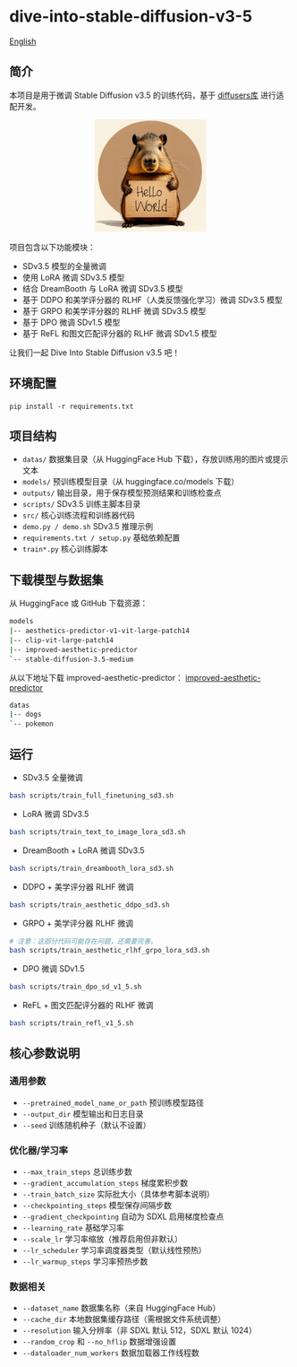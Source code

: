 
# dive-into-stable-diffusion-v3-5

[English](./README.md)

## 简介

本项目是用于微调 Stable Diffusion v3.5 的训练代码，基于 [diffusers库](https://github.com/huggingface/diffusers/) 进行适配开发。


<p align="center">
    <img src="imgs/A-capybara-holding-a-sign-that-reads-Hello-World.png" width="200px" alt="A capybara holding a sign that reads Hello World"/>
</p>

项目包含以下功能模块：

- SDv3.5 模型的全量微调
- 使用 LoRA 微调 SDv3.5 模型
- 结合 DreamBooth 与 LoRA 微调 SDv3.5 模型
- 基于 DDPO 和美学评分器的 RLHF（人类反馈强化学习）微调 SDv3.5 模型
- 基于 GRPO 和美学评分器的 RLHF 微调 SDv3.5 模型
- 基于 DPO 微调 SDv1.5 模型
- 基于 ReFL 和图文匹配评分器的 RLHF 微调 SDv1.5 模型

让我们一起 Dive Into Stable Diffusion v3.5 吧！

## 环境配置

`pip install -r requirements.txt`

## 项目结构

- `datas/` 数据集目录（从 HuggingFace Hub 下载），存放训练用的图片或提示文本
- `models/` 预训练模型目录（从 huggingface.co/models 下载）
- `outputs/` 输出目录，用于保存模型预测结果和训练检查点
- `scripts/` SDv3.5 训练主脚本目录
- `src/` 核心训练流程和训练器代码
- `demo.py / demo.sh` SDv3.5 推理示例
- `requirements.txt / setup.py` 基础依赖配置
- `train*.py` 核心训练脚本

## 下载模型与数据集
从 HuggingFace 或 GitHub 下载资源：

```bash
models
|-- aesthetics-predictor-v1-vit-large-patch14
|-- clip-vit-large-patch14
|-- improved-aesthetic-predictor
`-- stable-diffusion-3.5-medium
```

从以下地址下载 improved-aesthetic-predictor：
[improved-aesthetic-predictor](https://github.com/christophschuhmann/improved-aesthetic-predictor)

```bash
datas
|-- dogs
`-- pokemon
```

## 运行

- SDv3.5 全量微调
```bash
bash scripts/train_full_finetuning_sd3.sh
```

- LoRA 微调 SDv3.5
```bash
bash scripts/train_text_to_image_lora_sd3.sh
```

- DreamBooth + LoRA 微调 SDv3.5
```bash
bash scripts/train_dreambooth_lora_sd3.sh
```

- DDPO + 美学评分器 RLHF 微调
```bash
bash scripts/train_aesthetic_ddpo_sd3.sh
```

- GRPO + 美学评分器 RLHF 微调
```bash
# 注意：这部分代码可能存在问题，还需要完善。
bash scripts/train_aesthetic_rlhf_grpo_lora_sd3.sh
```

- DPO 微调 SDv1.5
```bash
bash scripts/train_dpo_sd_v1_5.sh
```

- ReFL + 图文匹配评分器的 RLHF 微调
```bash
bash scripts/train_refl_v1_5.sh
```

## 核心参数说明

### 通用参数
- `--pretrained_model_name_or_path` 预训练模型路径
- `--output_dir` 模型输出和日志目录
- `--seed` 训练随机种子（默认不设置）

### 优化器/学习率
- `--max_train_steps` 总训练步数
- `--gradient_accumulation_steps` 梯度累积步数
- `--train_batch_size` 实际批大小（具体参考脚本说明）
- `--checkpointing_steps` 模型保存间隔步数
- `--gradient_checkpointing` 自动为 SDXL 启用梯度检查点
- `--learning_rate` 基础学习率
- `--scale_lr` 学习率缩放（推荐启用但非默认）
- `--lr_scheduler` 学习率调度器类型（默认线性预热）
- `--lr_warmup_steps` 学习率预热步数

### 数据相关
- `--dataset_name` 数据集名称（来自 HuggingFace Hub）
- `--cache_dir` 本地数据集缓存路径（需根据文件系统调整）
- `--resolution` 输入分辨率（非 SDXL 默认 512，SDXL 默认 1024）
- `--random_crop` 和 `--no_hflip` 数据增强设置
- `--dataloader_num_workers` 数据加载器工作线程数
